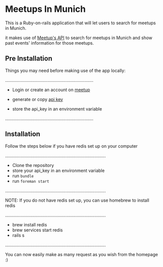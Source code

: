 # Meetups In Munich

This is a Ruby-on-rails application that will let users to search for meetups in Munich.

it makes use of [Meetup's API](https://secure.meetup.com/meetup_api/console/?path=/find/groups) to search for meetups in Munich and show past events' information for those meetups. 

## Pre Installation

Things you may need before making use of the app locally:

.......................................................................

* Login or create an account on [meetup](https://meetup.com)

* generate or copy [api key](https://secure.meetup.com/meetup_api/key/)

*  store the api_key in an environment variable

.......................................................................

## Installation
Follow the steps below if you have redis set up on your computer

.................................................................................

*  Clone the repository
*  store your api_key in an environment variable
*  run `bundle`
*  run `foreman start` 

.................................................................................

NOTE: If you do not have redis set up, you can use homebrew to install redis

.................................................................................
* brew install redis
* brew services start redis
* rails s 

.................................................................................

You can now easily make as many request as you wish from the homepage :)
